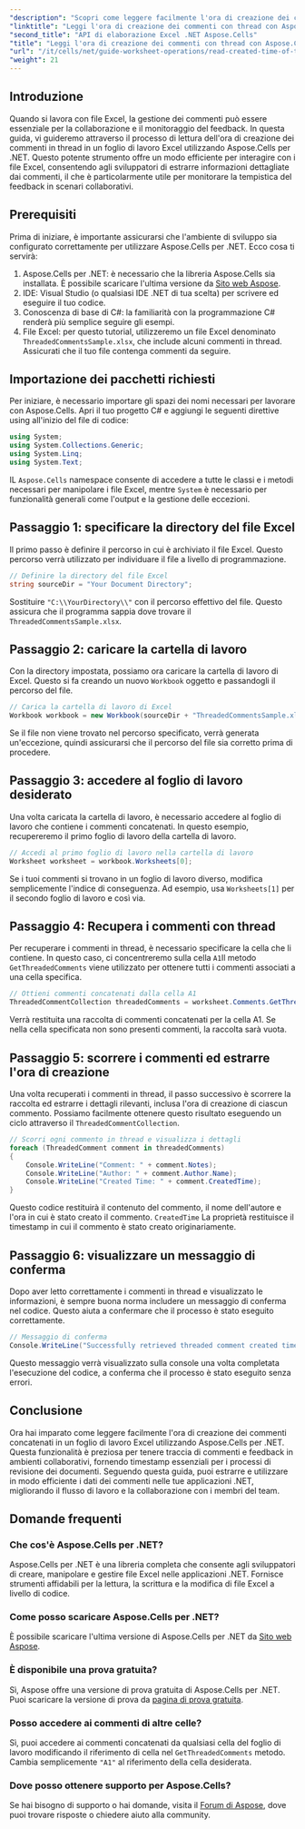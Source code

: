 ```yaml
---
"description": "Scopri come leggere facilmente l'ora di creazione dei commenti concatenati in un foglio di lavoro Excel utilizzando Aspose.Cells per .NET. Segui la nostra guida dettagliata con istruzioni dettagliate."
"linktitle": "Leggi l'ora di creazione dei commenti con thread con Aspose.Cells"
"second_title": "API di elaborazione Excel .NET Aspose.Cells"
"title": "Leggi l'ora di creazione dei commenti con thread con Aspose.Cells"
"url": "/it/cells/net/guide-worksheet-operations/read-created-time-of-threaded-comment/"
"weight": 21
---
```


## Introduzione

Quando si lavora con file Excel, la gestione dei commenti può essere essenziale per la collaborazione e il monitoraggio del feedback. In questa guida, vi guideremo attraverso il processo di lettura dell'ora di creazione dei commenti in thread in un foglio di lavoro Excel utilizzando Aspose.Cells per .NET. Questo potente strumento offre un modo efficiente per interagire con i file Excel, consentendo agli sviluppatori di estrarre informazioni dettagliate dai commenti, il che è particolarmente utile per monitorare la tempistica del feedback in scenari collaborativi.

## Prerequisiti

Prima di iniziare, è importante assicurarsi che l'ambiente di sviluppo sia configurato correttamente per utilizzare Aspose.Cells per .NET. Ecco cosa ti servirà:

1. Aspose.Cells per .NET: è necessario che la libreria Aspose.Cells sia installata. È possibile scaricare l'ultima versione da [Sito web Aspose](https://releases.aspose.com/cells/net/).
2. IDE: Visual Studio (o qualsiasi IDE .NET di tua scelta) per scrivere ed eseguire il tuo codice.
3. Conoscenza di base di C#: la familiarità con la programmazione C# renderà più semplice seguire gli esempi.
4. File Excel: per questo tutorial, utilizzeremo un file Excel denominato `ThreadedCommentsSample.xlsx`, che include alcuni commenti in thread. Assicurati che il tuo file contenga commenti da seguire.

## Importazione dei pacchetti richiesti

Per iniziare, è necessario importare gli spazi dei nomi necessari per lavorare con Aspose.Cells. Apri il tuo progetto C# e aggiungi le seguenti direttive using all'inizio del file di codice:

```csharp
using System;
using System.Collections.Generic;
using System.Linq;
using System.Text;
```

IL `Aspose.Cells` namespace consente di accedere a tutte le classi e i metodi necessari per manipolare i file Excel, mentre `System` è necessario per funzionalità generali come l'output e la gestione delle eccezioni.

## Passaggio 1: specificare la directory del file Excel

Il primo passo è definire il percorso in cui è archiviato il file Excel. Questo percorso verrà utilizzato per individuare il file a livello di programmazione.

```csharp
// Definire la directory del file Excel
string sourceDir = "Your Document Directory";
```

Sostituire `"C:\\YourDirectory\\"` con il percorso effettivo del file. Questo assicura che il programma sappia dove trovare il `ThreadedCommentsSample.xlsx`.

## Passaggio 2: caricare la cartella di lavoro

Con la directory impostata, possiamo ora caricare la cartella di lavoro di Excel. Questo si fa creando un nuovo `Workbook` oggetto e passandogli il percorso del file.

```csharp
// Carica la cartella di lavoro di Excel
Workbook workbook = new Workbook(sourceDir + "ThreadedCommentsSample.xlsx");
```

Se il file non viene trovato nel percorso specificato, verrà generata un'eccezione, quindi assicurarsi che il percorso del file sia corretto prima di procedere.

## Passaggio 3: accedere al foglio di lavoro desiderato

Una volta caricata la cartella di lavoro, è necessario accedere al foglio di lavoro che contiene i commenti concatenati. In questo esempio, recupereremo il primo foglio di lavoro della cartella di lavoro.

```csharp
// Accedi al primo foglio di lavoro nella cartella di lavoro
Worksheet worksheet = workbook.Worksheets[0];
```

Se i tuoi commenti si trovano in un foglio di lavoro diverso, modifica semplicemente l'indice di conseguenza. Ad esempio, usa `Worksheets[1]` per il secondo foglio di lavoro e così via.

## Passaggio 4: Recupera i commenti con thread

Per recuperare i commenti in thread, è necessario specificare la cella che li contiene. In questo caso, ci concentreremo sulla cella `A1`Il metodo `GetThreadedComments` viene utilizzato per ottenere tutti i commenti associati a una cella specifica.

```csharp
// Ottieni commenti concatenati dalla cella A1
ThreadedCommentCollection threadedComments = worksheet.Comments.GetThreadedComments("A1");
```

Verrà restituita una raccolta di commenti concatenati per la cella A1. Se nella cella specificata non sono presenti commenti, la raccolta sarà vuota.

## Passaggio 5: scorrere i commenti ed estrarre l'ora di creazione

Una volta recuperati i commenti in thread, il passo successivo è scorrere la raccolta ed estrarre i dettagli rilevanti, inclusa l'ora di creazione di ciascun commento. Possiamo facilmente ottenere questo risultato eseguendo un ciclo attraverso il `ThreadedCommentCollection`.

```csharp
// Scorri ogni commento in thread e visualizza i dettagli
foreach (ThreadedComment comment in threadedComments)
{
    Console.WriteLine("Comment: " + comment.Notes);
    Console.WriteLine("Author: " + comment.Author.Name);
    Console.WriteLine("Created Time: " + comment.CreatedTime);
}
```

Questo codice restituirà il contenuto del commento, il nome dell'autore e l'ora in cui è stato creato il commento. `CreatedTime` La proprietà restituisce il timestamp in cui il commento è stato creato originariamente.

## Passaggio 6: visualizzare un messaggio di conferma

Dopo aver letto correttamente i commenti in thread e visualizzato le informazioni, è sempre buona norma includere un messaggio di conferma nel codice. Questo aiuta a confermare che il processo è stato eseguito correttamente.

```csharp
// Messaggio di conferma
Console.WriteLine("Successfully retrieved threaded comment created times.");
```

Questo messaggio verrà visualizzato sulla console una volta completata l'esecuzione del codice, a conferma che il processo è stato eseguito senza errori.

## Conclusione

Ora hai imparato come leggere facilmente l'ora di creazione dei commenti concatenati in un foglio di lavoro Excel utilizzando Aspose.Cells per .NET. Questa funzionalità è preziosa per tenere traccia di commenti e feedback in ambienti collaborativi, fornendo timestamp essenziali per i processi di revisione dei documenti. Seguendo questa guida, puoi estrarre e utilizzare in modo efficiente i dati dei commenti nelle tue applicazioni .NET, migliorando il flusso di lavoro e la collaborazione con i membri del team.

## Domande frequenti

### Che cos'è Aspose.Cells per .NET?

Aspose.Cells per .NET è una libreria completa che consente agli sviluppatori di creare, manipolare e gestire file Excel nelle applicazioni .NET. Fornisce strumenti affidabili per la lettura, la scrittura e la modifica di file Excel a livello di codice.

### Come posso scaricare Aspose.Cells per .NET?

È possibile scaricare l'ultima versione di Aspose.Cells per .NET da [Sito web Aspose](https://releases.aspose.com/cells/net/).

### È disponibile una prova gratuita?

Sì, Aspose offre una versione di prova gratuita di Aspose.Cells per .NET. Puoi scaricare la versione di prova da [pagina di prova gratuita](https://releases.aspose.com/).

### Posso accedere ai commenti di altre celle?

Sì, puoi accedere ai commenti concatenati da qualsiasi cella del foglio di lavoro modificando il riferimento di cella nel `GetThreadedComments` metodo. Cambia semplicemente `"A1"` al riferimento della cella desiderata.

### Dove posso ottenere supporto per Aspose.Cells?

Se hai bisogno di supporto o hai domande, visita il [Forum di Aspose](https://forum.aspose.com/c/cells/9), dove puoi trovare risposte o chiedere aiuto alla community.